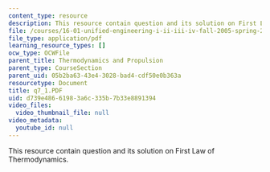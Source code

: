 ```yaml
---
content_type: resource
description: This resource contain question and its solution on First Law of Thermodynamics.
file: /courses/16-01-unified-engineering-i-ii-iii-iv-fall-2005-spring-2006/d739e48661983a6c335b7b33e8891394_q7_1.PDF
file_type: application/pdf
learning_resource_types: []
ocw_type: OCWFile
parent_title: Thermodynamics and Propulsion
parent_type: CourseSection
parent_uid: 05b2ba63-43e4-3028-bad4-cdf50e0b363a
resourcetype: Document
title: q7_1.PDF
uid: d739e486-6198-3a6c-335b-7b33e8891394
video_files:
  video_thumbnail_file: null
video_metadata:
  youtube_id: null
---
```

This resource contain question and its solution on First Law of Thermodynamics.